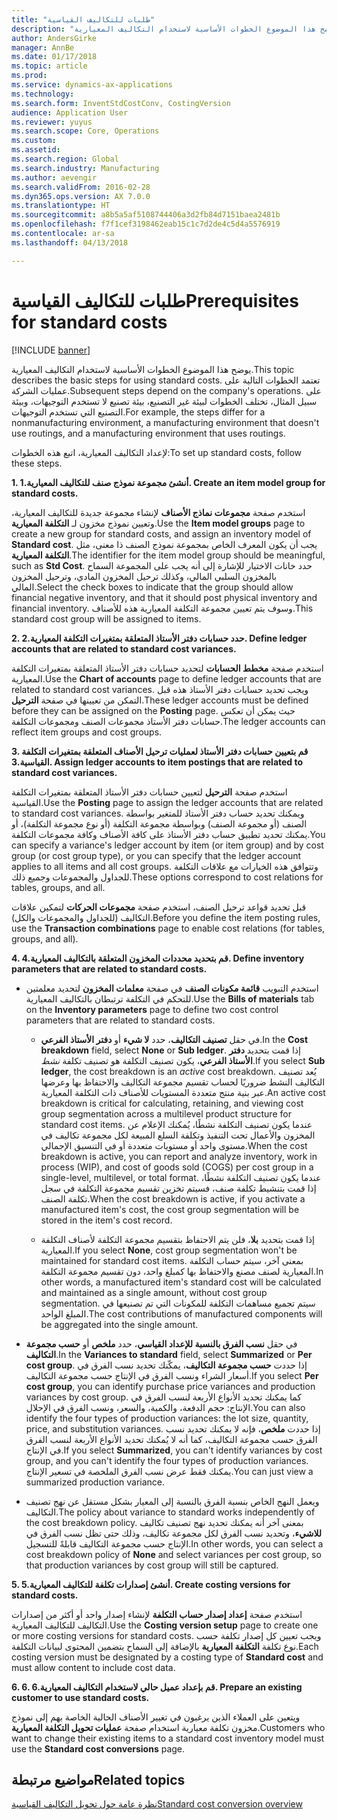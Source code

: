```yaml
---
title: "طلبات للتكاليف القياسية"
description: "يوضح هذا الموضوع الخطوات الأساسية لاستخدام التكاليف المعيارية."
author: AndersGirke
manager: AnnBe
ms.date: 01/17/2018
ms.topic: article
ms.prod: 
ms.service: dynamics-ax-applications
ms.technology: 
ms.search.form: InventStdCostConv, CostingVersion
audience: Application User
ms.reviewer: yuyus
ms.search.scope: Core, Operations
ms.custom: 
ms.assetid: 
ms.search.region: Global
ms.search.industry: Manufacturing
ms.author: aevengir
ms.search.validFrom: 2016-02-28
ms.dyn365.ops.version: AX 7.0.0
ms.translationtype: HT
ms.sourcegitcommit: a8b5a5af5108744406a3d2fb84d7151baea2481b
ms.openlocfilehash: f7f1cef3198462eab15c1c7d2de4c5d4a5576919
ms.contentlocale: ar-sa
ms.lasthandoff: 04/13/2018

---
```


# <a name="prerequisites-for-standard-costs"></a><span data-ttu-id="41d4b-103">طلبات للتكاليف القياسية</span><span class="sxs-lookup"><span data-stu-id="41d4b-103">Prerequisites for standard costs</span></span>

[!INCLUDE [banner](../includes/banner.md)]

<span data-ttu-id="41d4b-104">يوضح هذا الموضوع الخطوات الأساسية لاستخدام التكاليف المعيارية.</span><span class="sxs-lookup"><span data-stu-id="41d4b-104">This topic describes the basic steps for using standard costs.</span></span> <span data-ttu-id="41d4b-105">تعتمد الخطوات التالية على عمليات الشركة.</span><span class="sxs-lookup"><span data-stu-id="41d4b-105">Subsequent steps depend on the company's operations.</span></span> <span data-ttu-id="41d4b-106">على سبيل المثال، تختلف الخطوات لبيئة غير التصنيع، بيئة تصنيع لا تستخدم التوجيهات، وبيئة التصنيع التي تستخدم التوجيهات.</span><span class="sxs-lookup"><span data-stu-id="41d4b-106">For example, the steps differ for a nonmanufacturing environment, a manufacturing environment that doesn't use routings, and a manufacturing environment that uses routings.</span></span> 

<span data-ttu-id="41d4b-107">لإعداد التكاليف المعيارية، اتبع هذه الخطوات:</span><span class="sxs-lookup"><span data-stu-id="41d4b-107">To set up standard costs, follow these steps.</span></span>

<span data-ttu-id="41d4b-108">**1. أنشئ مجموعة نموذج صنف للتكاليف المعيارية.**</span><span class="sxs-lookup"><span data-stu-id="41d4b-108">**1. Create an item model group for standard costs.**</span></span>

<span data-ttu-id="41d4b-109">استخدم صفحة **مجموعات نماذج الأصناف** لإنشاء مجموعة جديدة للتكاليف المعيارية، وتعيين نموذج مخزون لـ **التكلفة المعيارية**.</span><span class="sxs-lookup"><span data-stu-id="41d4b-109">Use the **Item model groups** page to create a new group for standard costs, and assign an inventory model of **Standard cost**.</span></span> <span data-ttu-id="41d4b-110">يجب أن يكون المعرف الخاص بمجموعة نموذج الصنف ذا معنى، مثل **التكلفة المعيارية**.</span><span class="sxs-lookup"><span data-stu-id="41d4b-110">The identifier for the item model group should be meaningful, such as **Std Cost**.</span></span> <span data-ttu-id="41d4b-111">حدد خانات الاختيار للإشارة إلى أنه يجب على المجموعة السماح بالمخزون السلبي المالي، وكذلك ترحيل المخزون المادي، وترحيل المخزون المالي.</span><span class="sxs-lookup"><span data-stu-id="41d4b-111">Select the check boxes to indicate that the group should allow financial negative inventory, and that it should post physical inventory and financial inventory.</span></span> <span data-ttu-id="41d4b-112">وسوف يتم تعيين مجموعة التكلفة المعيارية هذه للأصناف.</span><span class="sxs-lookup"><span data-stu-id="41d4b-112">This standard cost group will be assigned to items.</span></span>

<span data-ttu-id="41d4b-113">**2. حدد حسابات دفتر الأستاذ المتعلقة بمتغيرات التكلفة المعيارية.**</span><span class="sxs-lookup"><span data-stu-id="41d4b-113">**2. Define ledger accounts that are related to standard cost variances.**</span></span> 

<span data-ttu-id="41d4b-114">استخدم صفحة **مخطط الحسابات** لتحديد حسابات دفتر الأستاذ المتعلقة بمتغيرات التكلفة المعيارية.</span><span class="sxs-lookup"><span data-stu-id="41d4b-114">Use the **Chart of accounts** page to define ledger accounts that are related to standard cost variances.</span></span> <span data-ttu-id="41d4b-115">ويجب تحديد حسابات دفتر الأستاذ هذه قبل التمكن من تعيينها في صفحة **الترحيل**.</span><span class="sxs-lookup"><span data-stu-id="41d4b-115">These ledger accounts must be defined before they can be assigned on the **Posting** page.</span></span> <span data-ttu-id="41d4b-116">حيث يمكن أن تعكس حسابات دفتر الأستاذ مجموعات الصنف ومجموعات التكلفة.</span><span class="sxs-lookup"><span data-stu-id="41d4b-116">The ledger accounts can reflect item groups and cost groups.</span></span>

<span data-ttu-id="41d4b-117">**3. قم بتعيين حسابات دفتر الأستاذ لعمليات ترحيل الأصناف المتعلقة بمتغيرات التكلفة القياسية.**</span><span class="sxs-lookup"><span data-stu-id="41d4b-117">**3. Assign ledger accounts to item postings that are related to standard cost variances.**</span></span> 

<span data-ttu-id="41d4b-118">استخدم صفحة **الترحيل** لتعيين حسابات دفتر الأستاذ المتعلقة بمتغيرات التكلفة القياسية.</span><span class="sxs-lookup"><span data-stu-id="41d4b-118">Use the **Posting** page to assign the ledger accounts that are related to standard cost variances.</span></span> <span data-ttu-id="41d4b-119">ويمكنك تحديد حساب دفتر الأستاذ للمتغير بواسطة الصنف (أو مجموعة الصنف) وبواسطة مجموعة التكلفة (أو نوع مجموعة التكلفة)، أو يمكنك تحديد تطبيق حساب دفتر الأستاذ على كافة الأصناف وكافة مجموعات التكلفة.</span><span class="sxs-lookup"><span data-stu-id="41d4b-119">You can specify a variance's ledger account by item (or item group) and by cost group (or cost group type), or you can specify that the ledger account applies to all items and all cost groups.</span></span> <span data-ttu-id="41d4b-120">وتتوافق هذه الخيارات مع علاقات التكلفة للجداول والمجموعات وجميع ذلك.</span><span class="sxs-lookup"><span data-stu-id="41d4b-120">These options correspond to cost relations for tables, groups, and all.</span></span> 

<span data-ttu-id="41d4b-121">قبل تحديد قواعد ترحيل الصنف، استخدم صفحة **مجموعات الحركات** لتمكين علاقات التكاليف (للجداول والمجموعات والكل).</span><span class="sxs-lookup"><span data-stu-id="41d4b-121">Before you define the item posting rules, use the **Transaction combinations** page to enable cost relations (for tables, groups, and all).</span></span>

<span data-ttu-id="41d4b-122">**4. قم بتحديد محددات المخزون المتعلقة بالتكاليف المعيارية.**</span><span class="sxs-lookup"><span data-stu-id="41d4b-122">**4. Define inventory parameters that are related to standard costs.**</span></span> 

-  <span data-ttu-id="41d4b-123">استخدم التبويب **قائمة مكونات الصنف** في صفحة **معلمات المخزون** لتحديد معلمتين للتحكم في التكلفة ترتبطان بالتكاليف المعيارية.</span><span class="sxs-lookup"><span data-stu-id="41d4b-123">Use the **Bills of materials** tab on the **Inventory parameters** page to define two cost control parameters that are related to standard costs.</span></span> 

    -  <span data-ttu-id="41d4b-124">في حقل **تصنيف التكاليف**، حدد **لا شيء** أو **دفتر الأستاذ الفرعي**.</span><span class="sxs-lookup"><span data-stu-id="41d4b-124">In the **Cost breakdown** field, select **None** or **Sub ledger**.</span></span> <span data-ttu-id="41d4b-125">إذا قمت بتحديد **دفتر الأستاذ الفرعي**، يكون تصنيف التكلفة هو تصنيف تكلفة *نشط*.</span><span class="sxs-lookup"><span data-stu-id="41d4b-125">If you select **Sub ledger**, the cost breakdown is an *active* cost breakdown.</span></span> <span data-ttu-id="41d4b-126">يُعد تصنيف التكاليف النشط ضروريًا لحساب تقسيم مجموعة التكاليف والاحتفاظ بها وعرضها عبر بنية منتج متعددة المستويات للأصناف ذات التكلفة المعيارية.</span><span class="sxs-lookup"><span data-stu-id="41d4b-126">An active cost breakdown is critical for calculating, retaining, and viewing cost group segmentation across a multilevel product structure for standard cost items.</span></span> <span data-ttu-id="41d4b-127">عندما يكون تصنيف التكلفة نشطًا، يُمكنك الإعلام عن المخزون والأعمال تحت التنفيذ وتكلفة السلع المبيعة لكل مجموعة تكاليف في مستوى واحد أو مستويات متعددة أو في التنسيق الإجمالي.</span><span class="sxs-lookup"><span data-stu-id="41d4b-127">When the cost breakdown is active, you can report and analyze inventory, work in process (WIP), and cost of goods sold (COGS) per cost group in a single-level, multilevel, or total format.</span></span> <span data-ttu-id="41d4b-128">عندما يكون تصنيف التكلفة نشطًا، إذا قمت بتنشيط تكلفة صنف، فسيتم تخزين تقسيم مجموعة التكلفة في سجل تكلفة الصنف.</span><span class="sxs-lookup"><span data-stu-id="41d4b-128">When the cost breakdown is active, if you activate a manufactured item's cost, the cost group segmentation will be stored in the item's cost record.</span></span> 

    -  <span data-ttu-id="41d4b-129">إذا قمت بتحديد **بلا**، فلن يتم الاحتفاظ بتقسيم مجموعة التكلفة لأصناف التكلفة المعيارية.</span><span class="sxs-lookup"><span data-stu-id="41d4b-129">If you select **None**, cost group segmentation won't be maintained for standard cost items.</span></span> <span data-ttu-id="41d4b-130">بمعنى آخر، سيتم حساب التكلفة المعيارية لصنف مصنع والاحتفاظ بها كمبلغ واحد، دون تقسيم مجموعة التكلفة.</span><span class="sxs-lookup"><span data-stu-id="41d4b-130">In other words, a manufactured item's standard cost will be calculated and maintained as a single amount, without cost group segmentation.</span></span> <span data-ttu-id="41d4b-131">سيتم تجميع مساهمات التكلفة للمكونات التي تم تصنيعها في المبلغ الواحد.</span><span class="sxs-lookup"><span data-stu-id="41d4b-131">The cost contributions of manufactured components will be aggregated into the single amount.</span></span>

-  <span data-ttu-id="41d4b-132">في حقل **نسب الفرق بالنسبة للإعداد القياسي**، حدد **ملخص** أو **حسب مجموعة التكاليف‬**.</span><span class="sxs-lookup"><span data-stu-id="41d4b-132">In the **Variances to standard** field, select **Summarized** or **Per cost group**.</span></span> <span data-ttu-id="41d4b-133">إذا حددت **حسب مجموعة التكاليف**، يمكّنك تحديد نسب الفرق في أسعار الشراء ونسب الفرق في الإنتاج حسب مجموعة التكاليف.</span><span class="sxs-lookup"><span data-stu-id="41d4b-133">If you select **Per cost group**, you can identify purchase price variances and production variances by cost group.</span></span> <span data-ttu-id="41d4b-134">كما يمكنك تحديد الأنواع الأربعة لنسب الفرق في الإنتاج: حجم الدفعة، والكمية، والسعر، ونسب الفرق في الإحلال.</span><span class="sxs-lookup"><span data-stu-id="41d4b-134">You can also identify the four types of production variances: the lot size, quantity, price, and substitution variances.</span></span> <span data-ttu-id="41d4b-135">إذا حددت **ملخص**، فإنه لا يمكنك تحديد نسب الفرق حسب مجموعة التكاليف، كما أنه لا يُمكنك تحديد الأنواع الأربعة لنسب الفرق في الإنتاج.</span><span class="sxs-lookup"><span data-stu-id="41d4b-135">If you select **Summarized**, you can't identify variances by cost group, and you can't identify the four types of production variances.</span></span> <span data-ttu-id="41d4b-136">يمكنك فقط عرض نسب الفرق الملخصة في تسعير الإنتاج.</span><span class="sxs-lookup"><span data-stu-id="41d4b-136">You can just view a summarized production variance.</span></span>

-  <span data-ttu-id="41d4b-137">ويعمل النهج الخاص بنسبة الفرق بالنسبة إلى المعيار بشكل مستقل عن نهج تصنيف التكاليف.</span><span class="sxs-lookup"><span data-stu-id="41d4b-137">The policy about variance to standard works independently of the cost breakdown policy.</span></span> <span data-ttu-id="41d4b-138">بمعنى آخر أنه يمكنك تحديد نهج تصنيف تكاليف **للاشيء**، وتحديد نسب الفرق لكل مجموعة تكاليف، وذلك حتى تظل نسب الفرق في الإنتاج حسب مجموعة التكاليف قابلةً للتسجيل.</span><span class="sxs-lookup"><span data-stu-id="41d4b-138">In other words, you can select a cost breakdown policy of **None** and select variances per cost group, so that production variances by cost group will still be captured.</span></span>

<span data-ttu-id="41d4b-139">**5. أنشئ إصدارات تكلفة للتكاليف المعيارية.**</span><span class="sxs-lookup"><span data-stu-id="41d4b-139">**5. Create costing versions for standard costs.**</span></span> 

<span data-ttu-id="41d4b-140">استخدم صفحة **إعداد إصدار حساب التكلفة‬** لإنشاء إصدار واحد أو أكثر من إصدارات التكاليف للتكاليف المعيارية.</span><span class="sxs-lookup"><span data-stu-id="41d4b-140">Use the **Costing version setup** page to create one or more costing versions for standard costs.</span></span> <span data-ttu-id="41d4b-141">ويجب تعيين كل إصدار تكلفة حسب نوع تكلفة **التكلفة المعيارية** بالإضافة إلى السماح بتضمين المحتوى لبيانات التكلفة.</span><span class="sxs-lookup"><span data-stu-id="41d4b-141">Each costing version must be designated by a costing type of **Standard cost** and must allow content to include cost data.</span></span>

<span data-ttu-id="41d4b-142">**6. 6. قم بإعداد عميل حالي لاستخدام التكاليف المعيارية.**</span><span class="sxs-lookup"><span data-stu-id="41d4b-142">**6. Prepare an existing customer to use standard costs.**</span></span> 

<span data-ttu-id="41d4b-143">ويتعين على العملاء الذين يرغبون في تغيير الأصناف الحالية الخاصة بهم إلى نموذج مخزون تكلفة معيارية استخدام صفحة **عمليات تحويل التكلفة المعيارية**.</span><span class="sxs-lookup"><span data-stu-id="41d4b-143">Customers who want to change their existing items to a standard cost inventory model must use the **Standard cost conversions** page.</span></span>


<a name="related-topics"></a><span data-ttu-id="41d4b-144">مواضيع مرتبطة</span><span class="sxs-lookup"><span data-stu-id="41d4b-144">Related topics</span></span>
--------

[<span data-ttu-id="41d4b-145">نظرة عامة حول تحويل التكاليف القياسية</span><span class="sxs-lookup"><span data-stu-id="41d4b-145">Standard cost conversion overview</span></span>](standard-cost-conversion-overview.md)


